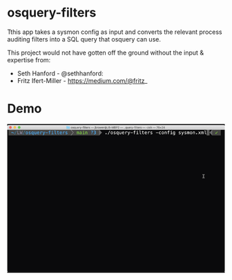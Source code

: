 # osquery-filters

Tthis app takes a sysmon config as input and converts the relevant process auditing filters into a SQL query that osquery can use.

This project would not have gotten off the ground without the input & expertise from:
- Seth Hanford - @sethhanford: 
- Fritz Ifert-Miller - https://medium.com/@fritz_

# Demo

![](demo.gif)
